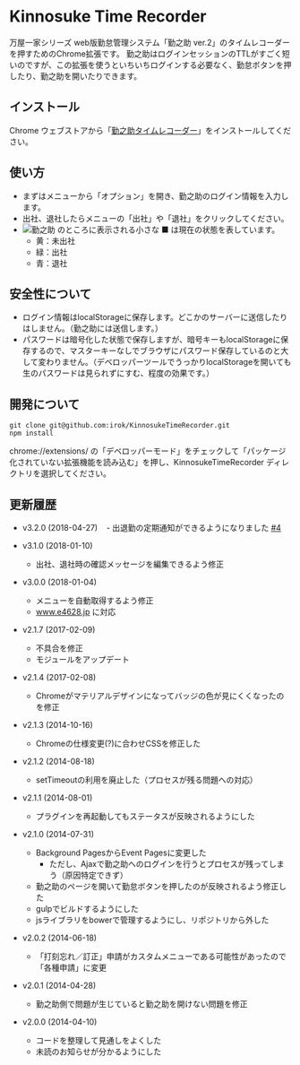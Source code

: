 # Kinnosuke Time Recorder

万屋一家シリーズ web版勤怠管理システム「勤之助 ver.2」のタイムレコーダーを押すためのChrome拡張です。
勤之助はログインセッションのTTLがすごく短いのですが、この拡張を使うといちいちログインする必要なく、勤怠ボタンを押したり、勤之助を開いたりできます。

## インストール

Chrome ウェブストアから「[勤之助タイムレコーダー](https://chrome.google.com/webstore/detail/%E5%8B%A4%E4%B9%8B%E5%8A%A9%E3%82%BF%E3%82%A4%E3%83%A0%E3%83%AC%E3%82%B3%E3%83%BC%E3%83%80%E3%83%BC/onohbjcjcdlmfheogadpfopadlmpicmk)」をインストールしてください。


## 使い方

- まずはメニューから「オプション」を開き、勤之助のログイン情報を入力します。
- 出社、退社したらメニューの「出社」や「退社」をクリックしてください。
- ![勤之助](https://github.com/irok/KinnosukeTimeRecorder/raw/master/images/icon19.png) のところに表示される小さな ■ は現在の状態を表しています。
    - 黄：未出社
    - 緑：出社
    - 青：退社

## 安全性について

- ログイン情報はlocalStorageに保存します。どこかのサーバーに送信したりはしません。（勤之助には送信します。）
- パスワードは暗号化した状態で保存しますが、暗号キーもlocalStorageに保存するので、マスターキーなしでブラウザにパスワード保存しているのと大して変わりません。（デベロッパーツールでうっかりlocalStorageを開いても生のパスワードは見られずにすむ、程度の効果です。）

## 開発について

```
git clone git@github.com:irok/KinnosukeTimeRecorder.git
npm install
```

chrome://extensions/ の「デベロッパーモード」をチェックして「パッケージ化されていない拡張機能を読み込む」を押し、KinnosukeTimeRecorder ディレクトリを選択してください。

## 更新履歴

- v3.2.0 (2018-04-27)
    - 出退勤の定期通知ができるようになりました [#4](https://github.com/irok/KinnosukeTimeRecorder/pull/4)

- v3.1.0 (2018-01-10)
    - 出社、退社時の確認メッセージを編集できるよう修正

- v3.0.0 (2018-01-04)
    - メニューを自動取得するよう修正
    - www.e4628.jp に対応

- v2.1.7 (2017-02-09)
    - 不具合を修正
    - モジュールをアップデート

- v2.1.4 (2017-02-08)
    - Chromeがマテリアルデザインになってバッジの色が見にくくなったのを修正

- v2.1.3 (2014-10-16)
    - Chromeの仕様変更(?)に合わせCSSを修正した

- v2.1.2 (2014-08-18)
    - setTimeoutの利用を廃止した（プロセスが残る問題への対応）

- v2.1.1 (2014-08-01)
    - プラグインを再起動してもステータスが反映されるようにした

- v2.1.0 (2014-07-31)
    - Background PagesからEvent Pagesに変更した
        - ただし、Ajaxで勤之助へのログインを行うとプロセスが残ってしまう（原因特定できず）
    - 勤之助のページを開いて勤怠ボタンを押したのが反映されるよう修正した
    - gulpでビルドするようにした
    - jsライブラリをbowerで管理するようにし、リポジトリから外した

- v2.0.2 (2014-06-18)
    - 「打刻忘れ／訂正」申請がカスタムメニューである可能性があったので「各種申請」に変更

- v2.0.1 (2014-04-28)
    - 勤之助側で問題が生じていると勤之助を開けない問題を修正

- v2.0.0 (2014-04-10)
    - コードを整理して見通しをよくした
    - 未読のお知らせが分かるようにした

